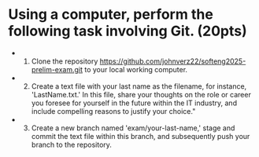 # Using a computer, perform the following task involving Git. (20pts)
- 1. Clone the repository https://github.com/johnverz22/softeng2025-prelim-exam.git to your local working computer.
- 2. Create a text file with your last name as the filename, for instance, 'LastName.txt.' In this file, share your thoughts on the role or career you foresee for yourself in the future within the IT industry, and include compelling reasons to justify your choice."
- 3. Create a new branch named 'exam/your-last-name,' stage and commit the text file within this branch, and subsequently push your branch to the repository.

